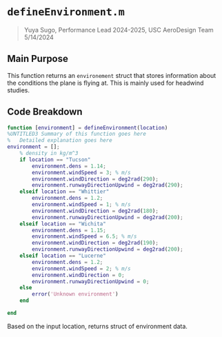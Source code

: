 # `defineEnvironment.m`
> Yuya Sugo, Performance Lead 2024-2025, USC AeroDesign Team </br> 5/14/2024

## Main Purpose
This function returns an `environement` struct that stores information about the conditions the plane is flying at. This is mainly used for headwind studies.

## Code Breakdown
```MATLAB
function [environment] = defineEnvironment(location)
%UNTITLED3 Summary of this function goes here
%   Detailed explanation goes here
environment = [];
    % density in kg/m^3
    if location == "Tucson"
        environment.dens = 1.14;
        environment.windSpeed = 3; % m/s
        environment.windDirection = deg2rad(290);
        environment.runwayDirectionUpwind = deg2rad(290);
    elseif location == "Whittier"
        environment.dens = 1.2;
        environment.windSpeed = 1; % m/s
        environment.windDirection = deg2rad(180);
        environment.runwayDirectionUpwind = deg2rad(200);
    elseif location == "Wichita"
        environment.dens = 1.15;
        environment.windSpeed = 6.5; % m/s
        environment.windDirection = deg2rad(190);
        environment.runwayDirectionUpwind = deg2rad(200);
    elseif location == "Lucerne"
        environment.dens = 1.2;
        environment.windSpeed = 2; % m/s
        environment.windDirection = 0;
        environment.runwayDirectionUpwind = 0;
    else
        error('Unknown environment')
    end

end
```
Based on the input location, returns struct of environment data. 